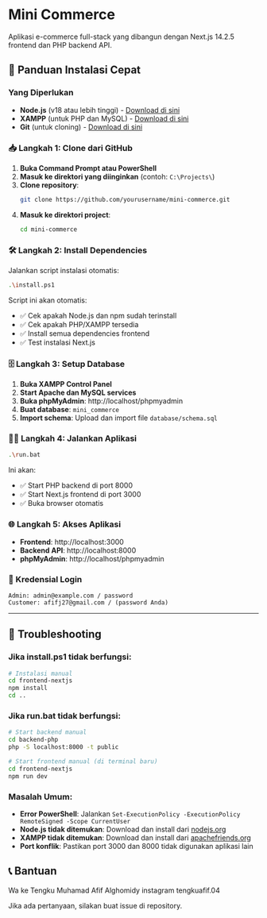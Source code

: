 # Mini Commerce

Aplikasi e-commerce full-stack yang dibangun dengan Next.js 14.2.5 frontend dan PHP backend API.

## 🚀 Panduan Instalasi Cepat

### Yang Diperlukan
- **Node.js** (v18 atau lebih tinggi) - [Download di sini](https://nodejs.org/)
- **XAMPP** (untuk PHP dan MySQL) - [Download di sini](https://www.apachefriends.org/)
- **Git** (untuk cloning) - [Download di sini](https://git-scm.com/)

### 📥 Langkah 1: Clone dari GitHub

1. **Buka Command Prompt atau PowerShell**
2. **Masuk ke direktori yang diinginkan** (contoh: `C:\Projects\`)
3. **Clone repository**:
   ```bash
   git clone https://github.com/yourusername/mini-commerce.git
   ```
4. **Masuk ke direktori project**:
   ```bash
   cd mini-commerce
   ```

### 🛠️ Langkah 2: Install Dependencies

Jalankan script instalasi otomatis:
```bash
.\install.ps1
```

Script ini akan otomatis:
- ✅ Cek apakah Node.js dan npm sudah terinstall
- ✅ Cek apakah PHP/XAMPP tersedia
- ✅ Install semua dependencies frontend
- ✅ Test instalasi Next.js

### 🗄️ Langkah 3: Setup Database

1. **Buka XAMPP Control Panel**
2. **Start Apache dan MySQL services**
3. **Buka phpMyAdmin**: http://localhost/phpmyadmin
4. **Buat database**: `mini_commerce`
5. **Import schema**: Upload dan import file `database/schema.sql`

### 🏃‍♂️ Langkah 4: Jalankan Aplikasi

```bash
.\run.bat
```

Ini akan:
- ✅ Start PHP backend di port 8000
- ✅ Start Next.js frontend di port 3000
- ✅ Buka browser otomatis

### 🌐 Langkah 5: Akses Aplikasi

- **Frontend**: http://localhost:3000
- **Backend API**: http://localhost:8000
- **phpMyAdmin**: http://localhost/phpmyadmin

### 🔐 Kredensial Login
```
Admin: admin@example.com / password
Customer: afifj27@gmail.com / (password Anda)
```

---

## 🐛 Troubleshooting

### Jika install.ps1 tidak berfungsi:
```bash
# Instalasi manual
cd frontend-nextjs
npm install
cd ..
```

### Jika run.bat tidak berfungsi:
```bash
# Start backend manual
cd backend-php
php -S localhost:8000 -t public

# Start frontend manual (di terminal baru)
cd frontend-nextjs
npm run dev
```

### Masalah Umum:
- **Error PowerShell**: Jalankan `Set-ExecutionPolicy -ExecutionPolicy RemoteSigned -Scope CurrentUser`
- **Node.js tidak ditemukan**: Download dan install dari [nodejs.org](https://nodejs.org/)
- **XAMPP tidak ditemukan**: Download dan install dari [apachefriends.org](https://www.apachefriends.org/)
- **Port konflik**: Pastikan port 3000 dan 8000 tidak digunakan aplikasi lain

## 📞 Bantuan
Wa ke Tengku Muhamad Afif Alghomidy
instagram tengkuafif.04

Jika ada pertanyaan, silakan buat issue di repository.
